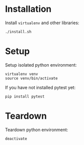 # Installation
Install `virtualenv` and other libraries:
```
./install.sh
```

# Setup
Setup isolated python environment:
```
virtualenv venv
source venv/bin/activate
```

If you have not installed pytest yet:
```
pip install pytest
```

# Teardown
Teardown python environment:
```
deactivate
```
